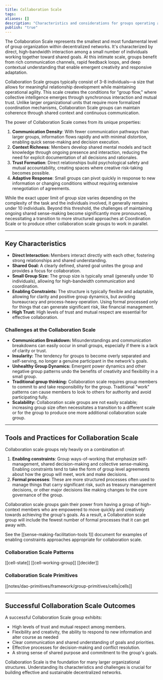 ```yaml
---
title: Collaboration Scale
tags: 
aliases: []
description: "Characteristics and considerations for groups operating at the Collaboration Scale."
publish: "true"
---
```


The Collaboration Scale represents the smallest and most fundamental level of group organization within decentralized networks. It's characterized by direct, high-bandwidth interaction among a small number of individuals working together toward shared goals. At this intimate scale, groups benefit from rich communication channels, rapid feedback loops, and deep contextual understanding that enable emergent creativity and responsive adaptation.

Collaboration Scale groups typically consist of 3-8 individuals—a size that allows for meaningful relationship development while maintaining operational agility. This scale creates the conditions for "group flow," where collective intelligence emerges through synchronous interaction and mutual trust. Unlike larger organizational units that require more formalized coordination mechanisms, Collaboration Scale groups can maintain coherence through shared context and continuous communication.

The power of Collaboration Scale comes from its unique properties:

1. **Communication Density**: With fewer communication pathways than larger groups, information flows rapidly and with minimal distortion, enabling quick sense-making and decision execution.
2. **Context Richness**: Members develop shared mental models and tacit knowledge through ongoing presence and interaction, reducing the need for explicit documentation of all decisions and rationales.
3. **Trust Formation**: Direct relationships build psychological safety and mutual accountability, creating spaces where creative risk-taking becomes possible.
4. **Adaptive Response**: Small groups can pivot quickly in response to new information or changing conditions without requiring extensive renegotiation of agreements.

While the exact upper limit of group size varies depending on the complexity of the task and the individuals involved, it generally remains under 10 individuals. Beyond this threshold, the challenges of maintaining ongoing shared sense-making become significantly more pronounced, necessitating a transition to more structured approaches at Coordination Scale or to produce other collaboration scale groups to work in parallel. 



---

## Key Characteristics

* **Direct Interaction:** Members interact directly with each other, fostering strong relationships and shared understanding.
* **Shared Goal:**  A clearly defined, shared goal unites the group and provides a focus for collaboration.
* **Small Group Size:**  The group size is typically small (generally under 10 individuals), allowing for high-bandwidth communication and coordination.
* **Enabling Constraints:**  The structure is typically flexible and adaptable, allowing for clarity and positive group dynamics, but avoiding bureaucracy and process-heavy operation. Using formal processed only for things that can generate significant risk, like financial management. 
* **High Trust:**  High levels of trust and mutual respect are essential for effective collaboration.

### Challenges at the Collaboration Scale

* **Communication Breakdown:**  Misunderstandings and communication breakdowns can easily occur in small groups, especially if there is a lack of clarity or trust.
* **Insularity:**  The tendency for groups to become overly separated and self-serving, no longer a genuine participant in the network's goals.  
* **Unhealthy Group Dynamics:**  Emergent power dynamics and other negative group patterns undo the benefits of creativity and flexibility in a small group. 
* **Traditional group thinking:** Collaboration scale requires group members to commit to and take responsibility for the group. Traditional "work" patterns can cause members to look to others for authority and avoid participating fully. 
* **Scalability:**  Collaboration scale groups are not easily scalable; increasing group size often necessitates a transition to a different scale or for the group to produce one more additional collaboration scale group. 

---

## Tools and Practices for Collaboration Scale

Collaboration scale groups rely heavily on a combination of:

1. **Enabling constraints**: Group ways-of-working that emphasize self-management, shared decision-making and collective sense-making. Enabling constraints tend to take the form of group level agreements about how the group will meet, work and make decisions. 
2. **Formal processes**: These are more structured processes often used to manage things that carry significant risk, such as treasury management decisions, or other major decisions like making changes to the core governance of the group. 

Collaboration scale groups gain their power from having a group of high-context members who are empowered to move quickly and creatively towards achieving the group's goals. As a result, a Collaboration scale group will include the fewest number of formal processes that it can get away with.

See the [[sense-making-facilitation-tools 1]] document for examples of enabling constraints approaches appropriate for collaboration scale.

### Collaboration Scale Patterns
[[cell-state]]
[[cell-working-group]]
[[decider]]


### Collaboration Scale Primitives
[[notes/dao-primitives/framework/group-primitives/cells|cells]]


---

## Successful Collaboration Scale Outcomes

A successful Collaboration Scale group exhibits:

* High levels of trust and mutual respect among members.
* Flexibility and creativity, the ability to respond to new information and alter course as needed
* Clear communication and shared understanding of goals and priorities.
* Effective processes for decision-making and conflict resolution.
* A strong sense of shared purpose and commitment to the group's goals.

Collaboration Scale is the foundation for many larger organizational structures.  Understanding its characteristics and challenges is crucial for building effective and sustainable decentralized networks.
